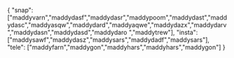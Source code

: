 {
  "snap":  ["maddyvarn","maddydasf","maddydasr","maddypoom","maddydast","maddydasc","maddyasqw","maddydard","maddyaqwe","maddydazx","maddydarv","maddydasn","maddydasd","maddydaro ","maddytrew"],
  "insta": ["maddysawf","maddydasz","maddysars","maddydadf","maddysars"],
  "tele":  ["maddyfarn","maddygon","maddyhars","maddyhars","maddygon"]
}
